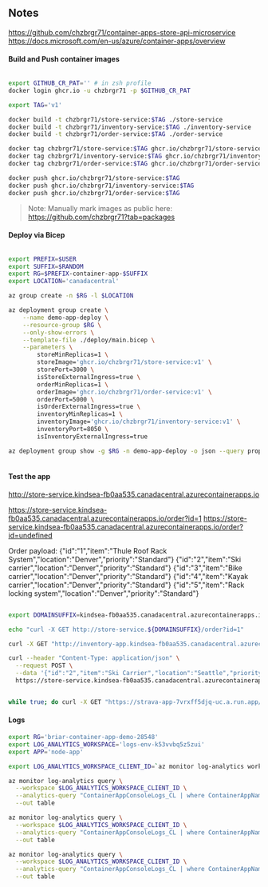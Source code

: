 ## Notes

https://github.com/chzbrgr71/container-apps-store-api-microservice
https://docs.microsoft.com/en-us/azure/container-apps/overview

#### Build and Push container images

```bash

export GITHUB_CR_PAT='' # in zsh profile
docker login ghcr.io -u chzbrgr71 -p $GITHUB_CR_PAT

export TAG='v1'

docker build -t chzbrgr71/store-service:$TAG ./store-service
docker build -t chzbrgr71/inventory-service:$TAG ./inventory-service
docker build -t chzbrgr71/order-service:$TAG ./order-service

docker tag chzbrgr71/store-service:$TAG ghcr.io/chzbrgr71/store-service:$TAG
docker tag chzbrgr71/inventory-service:$TAG ghcr.io/chzbrgr71/inventory-service:$TAG
docker tag chzbrgr71/order-service:$TAG ghcr.io/chzbrgr71/order-service:$TAG

docker push ghcr.io/chzbrgr71/store-service:$TAG
docker push ghcr.io/chzbrgr71/inventory-service:$TAG
docker push ghcr.io/chzbrgr71/order-service:$TAG

```

> Note: Manually mark images as public here: https://github.com/chzbrgr71?tab=packages


#### Deploy via Bicep

```bash

export PREFIX=$USER
export SUFFIX=$RANDOM
export RG=$PREFIX-container-app-$SUFFIX
export LOCATION='canadacentral'

az group create -n $RG -l $LOCATION

az deployment group create \
    --name demo-app-deploy \
    --resource-group $RG \
    --only-show-errors \
    --template-file ./deploy/main.bicep \
    --parameters \
        storeMinReplicas=1 \
        storeImage='ghcr.io/chzbrgr71/store-service:v1' \
        storePort=3000 \
        isStoreExternalIngress=true \
        orderMinReplicas=1 \
        orderImage='ghcr.io/chzbrgr71/order-service:v1' \
        orderPort=5000 \
        isOrderExternalIngress=true \
        inventoryMinReplicas=1 \
        inventoryImage='ghcr.io/chzbrgr71/inventory-service:v1' \
        inventoryPort=8050 \
        isInventoryExternalIngress=true

az deployment group show -g $RG -n demo-app-deploy -o json --query properties.outputs 
 
```

#### Test the app

http://store-service.kindsea-fb0aa535.canadacentral.azurecontainerapps.io

https://store-service.kindsea-fb0aa535.canadacentral.azurecontainerapps.io/order?id=1
https://store-service.kindsea-fb0aa535.canadacentral.azurecontainerapps.io/order?id=undefined 

Order payload:
{"id":"1","item":"Thule Roof Rack System","location":"Denver","priority":"Standard"}
{"id":"2","item":"Ski carrier","location":"Denver","priority":"Standard"}
{"id":"3","item":"Bike carrier","location":"Denver","priority":"Standard"}
{"id":"4","item":"Kayak carrier","location":"Denver","priority":"Standard"}
{"id":"5","item":"Rack locking system","location":"Denver","priority":"Standard"}

```bash

export DOMAINSUFFIX=kindsea-fb0aa535.canadacentral.azurecontainerapps.io

echo "curl -X GET http://store-service.${DOMAINSUFFIX}/order?id=1"

curl -X GET "http://inventory-app.kindsea-fb0aa535.canadacentral.azurecontainerapps.io/inventory"

curl --header "Content-Type: application/json" \
  --request POST \
  --data '{"id":"2","item":"Ski Carrier","location":"Seattle","priority":"Standard"}' \
  https://store-service.kindsea-fb0aa535.canadacentral.azurecontainerapps.io/order?id=undefined  


while true; do curl -X GET "https://strava-app-7vrxff5djq-uc.a.run.app/athlete/profile" && echo "\ntesting..." ; sleep 3; done
```

#### Logs

```bash
export RG='briar-container-app-demo-28548'
export LOG_ANALYTICS_WORKSPACE='logs-env-k53vvbq5z5zui'
export APP='node-app'

export LOG_ANALYTICS_WORKSPACE_CLIENT_ID=`az monitor log-analytics workspace show --query customerId -g $RG -n $LOG_ANALYTICS_WORKSPACE --out tsv`

az monitor log-analytics query \
  --workspace $LOG_ANALYTICS_WORKSPACE_CLIENT_ID \
  --analytics-query "ContainerAppConsoleLogs_CL | where ContainerAppName_s == 'node-app' | project ContainerAppName_s, Log_s, TimeGenerated " \
  --out table

az monitor log-analytics query \
  --workspace $LOG_ANALYTICS_WORKSPACE_CLIENT_ID \
  --analytics-query "ContainerAppConsoleLogs_CL | where ContainerAppName_s == 'python-app' | project ContainerAppName_s, Log_s, TimeGenerated " \
  --out table

az monitor log-analytics query \
  --workspace $LOG_ANALYTICS_WORKSPACE_CLIENT_ID \
  --analytics-query "ContainerAppConsoleLogs_CL | where ContainerAppName_s == 'go-app' | project ContainerAppName_s, Log_s, TimeGenerated " \
  --out table
```